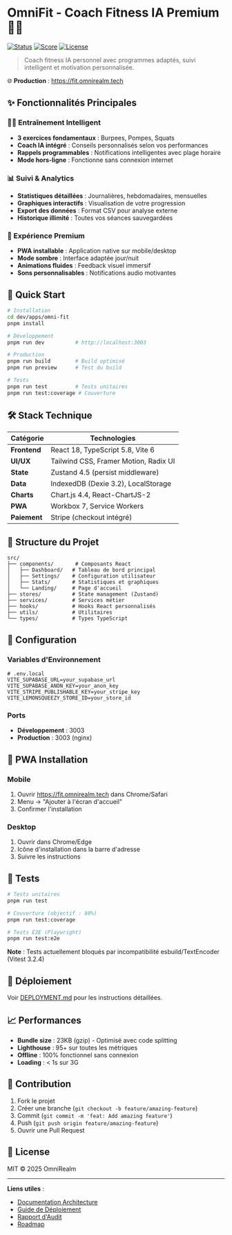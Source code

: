 # OmniFit - Coach Fitness IA Premium 💪🤖

[![Status](https://img.shields.io/badge/status-production-green.svg)](https://fit.omnirealm.tech)
[![Score](https://img.shields.io/badge/audit%20score-82%25-brightgreen.svg)](./AUDIT-STATUS-2025-08-09.md)
[![License](https://img.shields.io/badge/license-MIT-blue.svg)](LICENSE)

> Coach fitness IA personnel avec programmes adaptés, suivi intelligent et motivation personnalisée.

🌐 **Production** : https://fit.omnirealm.tech

## ✨ Fonctionnalités Principales

### 🏃‍♂️ Entraînement Intelligent
- **3 exercices fondamentaux** : Burpees, Pompes, Squats
- **Coach IA intégré** : Conseils personnalisés selon vos performances
- **Rappels programmables** : Notifications intelligentes avec plage horaire
- **Mode hors-ligne** : Fonctionne sans connexion internet

### 📊 Suivi & Analytics
- **Statistiques détaillées** : Journalières, hebdomadaires, mensuelles
- **Graphiques interactifs** : Visualisation de votre progression
- **Export des données** : Format CSV pour analyse externe
- **Historique illimité** : Toutes vos séances sauvegardées

### 🎯 Expérience Premium
- **PWA installable** : Application native sur mobile/desktop
- **Mode sombre** : Interface adaptée jour/nuit
- **Animations fluides** : Feedback visuel immersif
- **Sons personnalisables** : Notifications audio motivantes

## 🚀 Quick Start

```bash
# Installation
cd dev/apps/omni-fit
pnpm install

# Développement
pnpm run dev          # http://localhost:3003

# Production
pnpm run build        # Build optimisé
pnpm run preview      # Test du build

# Tests
pnpm run test         # Tests unitaires
pnpm run test:coverage # Couverture
```

## 🛠️ Stack Technique

| Catégorie | Technologies |
|-----------|-------------|
| **Frontend** | React 18, TypeScript 5.8, Vite 6 |
| **UI/UX** | Tailwind CSS, Framer Motion, Radix UI |
| **State** | Zustand 4.5 (persist middleware) |
| **Data** | IndexedDB (Dexie 3.2), LocalStorage |
| **Charts** | Chart.js 4.4, React-ChartJS-2 |
| **PWA** | Workbox 7, Service Workers |
| **Paiement** | Stripe (checkout intégré) |

## 📁 Structure du Projet

```
src/
├── components/       # Composants React
│   ├── Dashboard/   # Tableau de bord principal
│   ├── Settings/    # Configuration utilisateur
│   ├── Stats/       # Statistiques et graphiques
│   └── Landing/     # Page d'accueil
├── stores/          # State management (Zustand)
├── services/        # Services métier
├── hooks/           # Hooks React personnalisés
├── utils/           # Utilitaires
└── types/           # Types TypeScript
```

## 🔧 Configuration

### Variables d'Environnement

```env
# .env.local
VITE_SUPABASE_URL=your_supabase_url
VITE_SUPABASE_ANON_KEY=your_anon_key
VITE_STRIPE_PUBLISHABLE_KEY=your_stripe_key
VITE_LEMONSQUEEZY_STORE_ID=your_store_id
```

### Ports

- **Développement** : 3003
- **Production** : 3003 (nginx)

## 📱 PWA Installation

### Mobile
1. Ouvrir https://fit.omnirealm.tech dans Chrome/Safari
2. Menu → "Ajouter à l'écran d'accueil"
3. Confirmer l'installation

### Desktop
1. Ouvrir dans Chrome/Edge
2. Icône d'installation dans la barre d'adresse
3. Suivre les instructions

## 🧪 Tests

```bash
# Tests unitaires
pnpm run test

# Couverture (objectif : 80%)
pnpm run test:coverage

# Tests E2E (Playwright)
pnpm run test:e2e
```

**Note** : Tests actuellement bloqués par incompatibilité esbuild/TextEncoder (Vitest 3.2.4)

## 🚀 Déploiement

Voir [DEPLOYMENT.md](./DEPLOYMENT.md) pour les instructions détaillées.

## 📈 Performances

- **Bundle size** : 23KB (gzip) - Optimisé avec code splitting
- **Lighthouse** : 95+ sur toutes les métriques
- **Offline** : 100% fonctionnel sans connexion
- **Loading** : < 1s sur 3G

## 🤝 Contribution

1. Fork le projet
2. Créer une branche (`git checkout -b feature/amazing-feature`)
3. Commit (`git commit -m 'feat: Add amazing feature'`)
4. Push (`git push origin feature/amazing-feature`)
5. Ouvrir une Pull Request

## 📄 License

MIT © 2025 OmniRealm

---

**Liens utiles** :
- [Documentation Architecture](./ARCHITECTURE.md)
- [Guide de Déploiement](./DEPLOYMENT.md)
- [Rapport d'Audit](./AUDIT-STATUS-2025-08-09.md)
- [Roadmap](./ROADMAP.md)